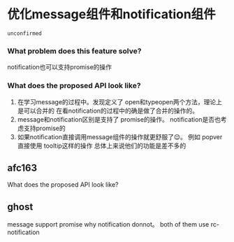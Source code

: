 # 优化message组件和notification组件

`unconfirmed`

### What problem does this feature solve?

notification也可以支持promise的操作

### What does the proposed API look like?

1. 在学习message的过程中。发现定义了 open和typeopen两个方法，理论上是可以合并的
   在看notification的过程中的确是做了合并的操作的。
2. message和notification区别是支持了 promise的操作。 notification是否也考虑支持promise的
3. 如果notification直接调用message组件的操作就更舒服了😌。 例如 popver直接使用 tooltip这样的操作
   总体上来说他们的功能是差不多的

<!-- generated by ant-design-issue-helper. DO NOT REMOVE -->

## afc163

What does the proposed API look like?

## ghost

>

message support promise why notification donnot。 both of them use rc-notification
